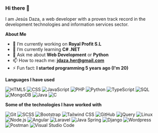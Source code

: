 ### Hi there 👋

I am Jesús Daza, a web developer with a proven track record in the development technologies and information services sector.

**About Me**

- 🔭 I’m currently working on **Royal Profit S.L**
- 🌱 I’m currently learning **C# .NET**
- 💬 Ask me about **Web Development** or **Python**
- 📫 How to reach me: **jdaza.her@gmail.com**
- ⚡ Fun fact: **I started programming 5 years ago (I'm 20)**

**Languages I have used**

![HTML5](https://img.shields.io/badge/-HTML5-000000?style=flat&logo=HTML5)
![CSS](https://img.shields.io/badge/-CSS-000000?style=flat&logo=CSS)
![JavaScript](https://img.shields.io/badge/-JavaScript-000000?style=flat&logo=javascript)
![PHP](https://img.shields.io/badge/-PHP-000000?style=flat&logo=php)
![Python](https://img.shields.io/badge/-Python-000000?style=flat&logo=python)
![TypeScript](https://img.shields.io/badge/-TypeScript-000000?style=flat&logo=typescript&logoColor=007ACC)
![SQL](https://img.shields.io/badge/-MySQL-000000?style=flat&logo=MySQL)
![MongoDB](https://img.shields.io/badge/-MongoDB-000000?style=flat&logo=MongoDB)
![Java](https://img.shields.io/badge/-Java-000000?style=flat&logo=Java&logoColor=007396)
![C](https://img.shields.io/badge/-C-000000?style=flat&logo=C)

**Some of the technologies I have worked with**

![Git](https://img.shields.io/badge/-Git-000000?style=flat&logo=git&logoColor=F05032)
![SCSS](https://img.shields.io/badge/-SCSS-000000?style=flat&logo=Sass)
![Bootstrap](https://img.shields.io/badge/-Bootstrap-000000?style=flat&logo=bootstrap)
![Tailwind CSS](https://img.shields.io/badge/-Tailwind-000000?style=flat&logo=tailwindcss)
![GitHub](https://img.shields.io/badge/-GitHub-000000?style=flat&logo=github&logoColor=FFFFFF)
![jQuery](https://img.shields.io/badge/-jQuery-000000?style=flat&logo=jQuery&logoColor=0769AD)
![Linux](https://img.shields.io/badge/-Linux-000000?style=flat&logo=linux&logoColor=FCC624)
![Node.js](https://img.shields.io/badge/-Node.js-000000?style=flat&logo=node.js&logoColor=339933)
![Angular](https://img.shields.io/badge/-Angular-000000?style=flat&logo=Angular&logoColor=C3002F)
![Laravel](https://img.shields.io/badge/-Laravel-000000?style=flat&logo=Laravel)
![Java Spring](https://img.shields.io/badge/-Springboot-000000?style=flat&logo=spring&logoColor=6DB33F)
![Django](https://img.shields.io/badge/-Django-000000?style=flat&logo=django)
![Wordpress](https://img.shields.io/badge/-Wordpress-000000?style=flat&logo=WordPress)
![Postman](https://img.shields.io/badge/-Postman-000000?style=flat&logo=Postman)
![Visual Studio Code](https://img.shields.io/badge/-VSCode-000000?style=flat&logo=visualstudiocode)
